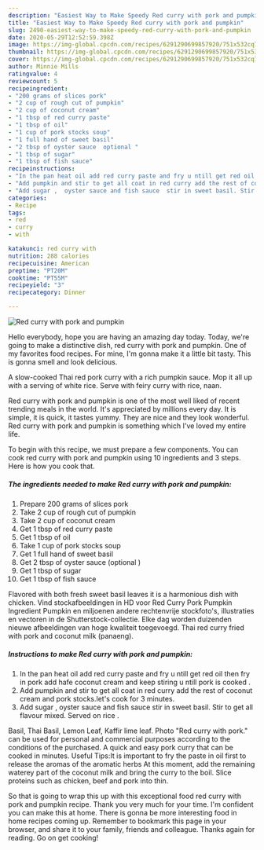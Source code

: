 ```yaml
---
description: "Easiest Way to Make Speedy Red curry with pork and pumpkin"
title: "Easiest Way to Make Speedy Red curry with pork and pumpkin"
slug: 2490-easiest-way-to-make-speedy-red-curry-with-pork-and-pumpkin
date: 2020-05-29T12:52:59.398Z
image: https://img-global.cpcdn.com/recipes/6291290699857920/751x532cq70/red-curry-with-pork-and-pumpkin-recipe-main-photo.jpg
thumbnail: https://img-global.cpcdn.com/recipes/6291290699857920/751x532cq70/red-curry-with-pork-and-pumpkin-recipe-main-photo.jpg
cover: https://img-global.cpcdn.com/recipes/6291290699857920/751x532cq70/red-curry-with-pork-and-pumpkin-recipe-main-photo.jpg
author: Minnie Mills
ratingvalue: 4
reviewcount: 5
recipeingredient:
- "200 grams of slices pork"
- "2 cup of rough cut of pumpkin"
- "2 cup of coconut cream"
- "1 tbsp of red curry paste"
- "1 tbsp of oil"
- "1 cup of pork stocks soup"
- "1 full hand of sweet basil"
- "2 tbsp of oyster sauce  optional "
- "1 tbsp of sugar"
- "1 tbsp of fish sauce"
recipeinstructions:
- "In the pan heat oil add red curry paste and fry u ntill get red oil then  fry in pork add hafe coconut cream  and keep stiring u ntill pork is cooked ."
- "Add pumpkin and stir to get all coat in red curry add the rest of coconut cream  and pork stocks.let&#39;s cook for 3 minutes."
- "Add sugar ,  oyster sauce and fish sauce  stir in sweet basil. Stir to get all flavour mixed. Served on rice ."
categories:
- Recipe
tags:
- red
- curry
- with

katakunci: red curry with 
nutrition: 288 calories
recipecuisine: American
preptime: "PT20M"
cooktime: "PT55M"
recipeyield: "3"
recipecategory: Dinner

---
```



![Red curry with pork and pumpkin](https://img-global.cpcdn.com/recipes/6291290699857920/751x532cq70/red-curry-with-pork-and-pumpkin-recipe-main-photo.jpg)

Hello everybody, hope you are having an amazing day today. Today, we're going to make a distinctive dish, red curry with pork and pumpkin. One of my favorites food recipes. For mine, I'm gonna make it a little bit tasty. This is gonna smell and look delicious.

A slow-cooked Thai red pork curry with a rich pumpkin sauce. Mop it all up with a serving of white rice. Serve with feiry curry with rice, naan.

Red curry with pork and pumpkin is one of the most well liked of recent trending meals in the world. It's appreciated by millions every day. It is simple, it is quick, it tastes yummy. They are nice and they look wonderful. Red curry with pork and pumpkin is something which I've loved my entire life.


To begin with this recipe, we must prepare a few components. You can cook red curry with pork and pumpkin using 10 ingredients and 3 steps. Here is how you cook that.

<!--inarticleads1-->

##### The ingredients needed to make Red curry with pork and pumpkin:

1. Prepare 200 grams of slices pork
1. Take 2 cup of rough cut of pumpkin
1. Take 2 cup of coconut cream
1. Get 1 tbsp of red curry paste
1. Get 1 tbsp of oil
1. Take 1 cup of pork stocks soup
1. Get 1 full hand of sweet basil
1. Get 2 tbsp of oyster sauce  (optional )
1. Get 1 tbsp of sugar
1. Get 1 tbsp of fish sauce


Flavored with both fresh sweet basil leaves it is a harmonious dish with chicken. Vind stockafbeeldingen in HD voor Red Curry Pork Pumpkin Ingredient Pumpkin en miljoenen andere rechtenvrije stockfoto&#39;s, illustraties en vectoren in de Shutterstock-collectie. Elke dag worden duizenden nieuwe afbeeldingen van hoge kwaliteit toegevoegd. Thai red curry fried with pork and coconut milk (panaeng). 

<!--inarticleads2-->

##### Instructions to make Red curry with pork and pumpkin:

1. In the pan heat oil add red curry paste and fry u ntill get red oil then  fry in pork add hafe coconut cream  and keep stiring u ntill pork is cooked .
1. Add pumpkin and stir to get all coat in red curry add the rest of coconut cream  and pork stocks.let&#39;s cook for 3 minutes.
1. Add sugar ,  oyster sauce and fish sauce  stir in sweet basil. Stir to get all flavour mixed. Served on rice .


Basil, Thai Basil, Lemon Leaf, Kaffir lime leaf. Photo &#34;Red curry with pork.&#34; can be used for personal and commercial purposes according to the conditions of the purchased. A quick and easy pork curry that can be cooked in minutes. Useful Tips:It is important to fry the paste in oil first to release the aromas of the aromatic herbs At this moment, add the remaining waterey part of the coconut milk and bring the curry to the boil. Slice proteins such as chicken, beef and pork into thin. 

So that is going to wrap this up with this exceptional food red curry with pork and pumpkin recipe. Thank you very much for your time. I'm confident you can make this at home. There is gonna be more interesting food in home recipes coming up. Remember to bookmark this page in your browser, and share it to your family, friends and colleague. Thanks again for reading. Go on get cooking!
